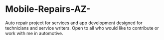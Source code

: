 # Mobile-Repairs-AZ-
Auto repair project for services and app development designed for technicians and service writers. Open to all who would like to contribute or work with me in automotive.
